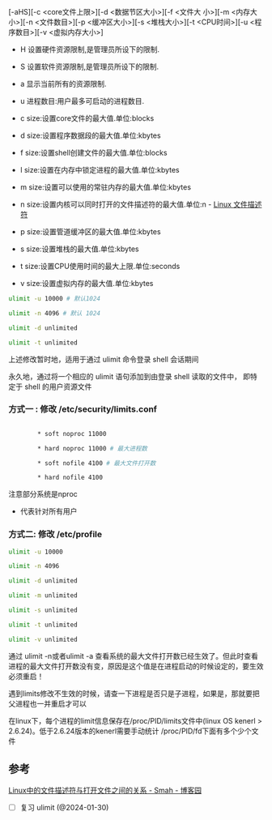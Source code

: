  [-aHS][-c <core文件上限>][-d <数据节区大小>][-f <文件大 小>][-m <内存大小>][-n <文件数目>][-p <缓冲区大小>][-s <堆栈大小>][-t <CPU时间>][-u <程序数目>][-v <虚拟内存大小>]

- H 设置硬件资源限制,是管理员所设下的限制.
- S 设置软件资源限制,是管理员所设下的限制.
- a 显示当前所有的资源限制.

- u 进程数目:用户最多可启动的进程数目.
- c size:设置core文件的最大值.单位:blocks
- d size:设置程序数据段的最大值.单位:kbytes
- f size:设置shell创建文件的最大值.单位:blocks
- l size:设置在内存中锁定进程的最大值.单位:kbytes
- m size:设置可以使用的常驻内存的最大值.单位:kbytes
- n size:设置内核可以同时打开的文件描述符的最大值.单位:n  - [Linux 文件描述符](https://www.notion.so/Linux-8536202890bd445cb64de599715d4c09?pvs=21)
- p size:设置管道缓冲区的最大值.单位:kbytes
- s size:设置堆栈的最大值.单位:kbytes
- t size:设置CPU使用时间的最大上限.单位:seconds
- v size:设置虚拟内存的最大值.单位:kbytes

```bash
ulimit -u 10000 # 默认1024

ulimit -n 4096 # 默认 1024

ulimit -d unlimited

ulimit -t unlimited
```

上述修改暂时地，适用于通过 ulimit 命令登录 shell 会话期间

永久地，通过将一个相应的 ulimit 语句添加到由登录 shell 读取的文件中， 即特定于 shell 的用户资源文件

### 方式一 : 修改 /etc/security/limits.conf

```bash

        * soft noproc 11000

        * hard noproc 11000 # 最大进程数

        * soft nofile 4100 # 最大文件打开数

        * hard nofile 4100
```

注意部分系统是nproc

* 代表针对所有用户

### 方式二: 修改 /etc/profile

```bash
ulimit -u 10000

ulimit -n 4096

ulimit -d unlimited 

ulimit -m unlimited 

ulimit -s unlimited 

ulimit -t unlimited 

ulimit -v unlimited
```

通过 ulimit -n或者ulimit -a 查看系统的最大文件打开数已经生效了。但此时查看进程的最大文件打开数没有变，原因是这个值是在进程启动的时候设定的，要生效必须重启！

遇到limits修改不生效的时候，请查一下进程是否只是子进程，如果是，那就要把父进程也一并重启才可以

在linux下，每个进程的limit信息保存在/proc/PID/limits文件中(linux OS kenerl > 2.6.24)。低于2.6.24版本的kenerl需要手动统计 /proc/PID/fd下面有多个少个文件

## 参考

[Linux中的文件描述符与打开文件之间的关系 - Smah - 博客园](https://www.cnblogs.com/still-smile/p/11645960.html)


- [ ]  复习 ulimit (@2024-01-30)